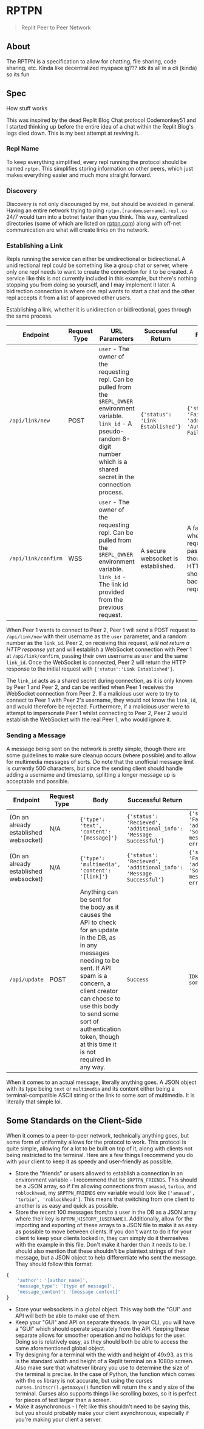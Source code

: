 # RPTPN
> Replit Peer to Peer Network

## About
The RPTPN is a specification to allow for chatting, file sharing, code sharing, etc. Kinda like decentralized myspace ig??? idk its all in a cli (kinda) so its fun

## Spec
How stuff works

This was inspired by the dead Replit Blog Chat protocol Codemonkey51 and I started thinking up before the entire idea of a chat within the Replit Blog's logs died down. This is my best attempt at reviving it.

### Repl Name
To keep everything simplified, every repl running the protocol should be named `rptpn`. This simplifies storing information on other peers, which just makes everything easier and much more straight forward.

### Discovery
Discovery is not only discouraged by me, but should be avoided in general. Having an entire network trying to ping `rptpn.[randomusername].repl.co` 24/7 would turn into a botnet faster than you think. This way, centralized directories (some of which are listed on [rptpn.com](https://www.rptpn.com/)) along with off-net communication are what will create links on the network.

### Establishing a Link
Repls running the service can either be unidirectional or bidirectional. A unidirectional repl could be something like a group chat or server, where only one repl needs to want to create the connection for it to be created. A service like this is not currently included in this example, but there's nothing stopping you from doing so yourself, and I may implement it later. A bidirection connection is where one repl wants to start a chat and the other repl accepts it from a list of approved other users.

Establishing a link, whether it is unidirection or bidirectional, goes through the same process.

Endpoint|Request Type|URL Parameters|Successful Return|Failed Return
-|-|-|-|-
`/api/link/new`|POST|`user` - The owner of the requesting repl. Can be pulled from the `$REPL_OWNER` environment variable. `link_id` - A pseudo-random 8-digit number which is a shared secret in the connection process.|`{'status': 'Link Established'}`|`{'status': 'Failure', 'additional_info': 'Authentication Failed'}`
`/api/link/confirm`|WSS|`user` - The owner of the requesting repl. Can be pulled from the `$REPL_OWNER` environment variable. `link_id` - The link id provided from the previous request.|A secure websocket is established.|A failure happens, where the previous request is used to pass on the error, though a proper HTTP error code should be passed back to this request.

When Peer 1 wants to connect to Peer 2, Peer 1 will send a POST request to `/api/link/new` with their username as the `user` parameter, and a random number as the `link_id`. Peer 2, on receiving this request, *will not return a HTTP response yet* and will establish a WebSocket connection with Peer 1 at `/api/link/confirm`, passing their own username as `user` and the same `link_id`. Once the WebSocket is connected, Peer 2 will return the HTTP response to the initial request with `{'status':'Link Established'}`.

The `link_id` acts as a shared secret during connection, as it is only known by Peer 1 and Peer 2, and can be verified when Peer 1 receives the WebSocket connection from Peer 2. If a malicious user were to try to connect to Peer 1 with Peer 2's username, they would not know the `link_id`, and would therefore be rejected. Furthermore, if a malicious user were to attempt to impersonate Peer 1 whilst connecting to Peer 2, Peer 2 would establish the WebSocket with the real Peer 1, who would ignore it.

### Sending a Message
A message being sent on the network is pretty simple, though there are some guidelines to make sure cleanup occurs (where possible) and to allow for multimedia messages of sorts. Do note that the unofficial message limit is currently 500 characters, but since the sending client should handle adding a username and timestamp, splitting a longer message up is acceptable and possible.

Endpoint|Request Type|Body|Successful Return|Failed Return
-|-|-|-|-
(On an already established websocket)|N/A|`{'type': 'text', 'content': '[message]'}`|`{'status': 'Recieved', 'additional_info': 'Message Successful'}`|`{'status': 'Failure', 'additional_info': 'Some sort of message rendering error occured.'}`
(On an already established websocket)|N/A|`{'type': 'multimedia', 'content': '[link]'}`|`{'status': 'Recieved', 'additional_info': 'Message Successful'}`|`{'status': 'Failure', 'additional_info': 'Some sort of message rendering error occured.'}`
`/api/update`|POST|Anything can be sent for the body as it causes the API to check for an update in the DB, as in any messages needing to be sent. If API spam is a concern, a client creator can choose to use this body to send some sort of authentication token, though at this time it is not required in any way.|`Success`|`IDK how, but I somehow failed`

When it comes to an actual message, literally anything goes. A JSON object with its type being `text` or `multimedia` and its content either being a terminal-compatible ASCII string or the link to some sort of multimedia. It is literally that simple lol.

## Some Standards on the Client-Side
When it comes to a peer-to-peer network, technically anything goes, but some form of uniformity allows for the protocol to work. This protocol is quite simple, allowing for a lot to be built on top of it, along with clients not being restricted to the terminal. Here are a few things I recommend you do with your client to keep it as speedy and user-friendly as possible.

- Store the "friends" or users allowed to establish a connection in an environment variable - I recommend that be `$RPTPN_FRIENDS`. This should be a JSON array, so if I'm allowing connections from `amasad`, `turbio`, and `roblockhead`, my `$RPTPN_FRIENDS` env variable would look like `['amasad', 'turbio', 'roblockhead']`. This means that switching from one client to another is as easy and quick as possible.
- Store the recent 100 messages from/to a user in the DB as a JSON array where their key is `RPTPN_HISTORY_[USERNAME]`. Additionally, allow for the importing and exporting of these arrays to a JSON file to make it as easy as possible to move between clients. If you don't want to do it for your client to keep your clients locked in, they can simply do it themselves with the example in this file. Don't make it harder than it needs to be. I should also mention that these shouldn't be plaintext strings of their message, but a JSON object to help differentiate who sent the message. They should follow this format:
```js
{
	'author': '[author_name]',
	'message_type': '[type of message]',
	'message_content': '[message content]'
}
```
- Store your websockets in a global object. This way both the "GUI" and API will both be able to make use of them.
- Keep your "GUI" and API on separate threads. In your CLI, you will have a "GUI" which should operate separately from the API. Keeping these separate allows for smoother operation and no holdups for the user. Doing so is relatively easy, as they should both be able to access the same aforementioned global object.
- Try designing for a terminal with the width and height of 49x93, as this is the standard width and height of a Replit terminal on a 1080p screen. Also make sure that whatever library you use to determine the size of the terminal is precise. In the case of Python, the function which comes with the `os` library is not accurate, but using the curses `curses.initscr().getmaxyx()` function will return the x and y size of the terminal. Curses also supports things like scrolling boxes, so it is perfect for pieces of text larger than a screen.
- Make it asynchronous - I felt like this shouldn't need to be saying this, but you should probably make your client asynchronous, especially if you're making your client a server.
